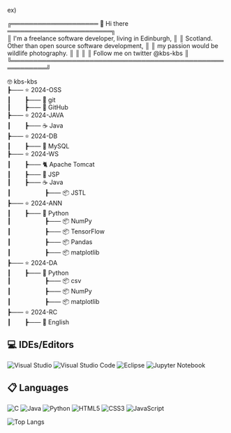 
ex)

╔════════════════════ 👋 Hi there ════════════════════════╗     
║ I'm a freelance software developer, living in Edinburgh, ║
║ Scotland. Other than open source software development,   ║ 
║ my passion would be wildlife photography.                ║ 
║                                                          ║
║ Follow me on twitter @kbs-kbs                            ║
╚══════════════════════════════════════════════════════════╝         

🤓 kbs-kbs      
┣&mdash;&mdash; ⭐ 2024-OSS   
┃&emsp;&emsp; ┣&mdash;&mdash; 🔱 git   
┃&emsp;&emsp; ┣&mdash;&mdash; 🐙 GitHub   
┣&mdash;&mdash; ⭐ 2024-JAVA   
┃&emsp;&emsp; ┣&mdash;&mdash; ☕ Java    
┣&mdash;&mdash; ⭐ 2024-DB   
┃&emsp;&emsp; ┣&mdash;&mdash; 🐬 MySQL   
┣&mdash;&mdash; ⭐ 2024-WS   
┃&emsp;&emsp; ┣&mdash;&mdash; 🐈 Apache Tomcat   
┃&emsp;&emsp; ┣&mdash;&mdash; 💬 JSP   
┃&emsp;&emsp; ┣&mdash;&mdash; ☕ Java    
┃&emsp;&emsp; &emsp;&emsp;&emsp; ┣&mdash;&mdash; 📦 JSTL     
┣&mdash;&mdash; ⭐ 2024-ANN   
┃&emsp;&emsp; ┣&mdash;&mdash; 🐍 Python        
┃&emsp;&emsp; &emsp;&emsp;&emsp; ┣&mdash;&mdash; 📦 NumPy     
┃&emsp;&emsp; &emsp;&emsp;&emsp; ┣&mdash;&mdash; 📦 TensorFlow     
┃&emsp;&emsp; &emsp;&emsp;&emsp; ┣&mdash;&mdash; 📦 Pandas   
┃&emsp;&emsp; &emsp;&emsp;&emsp; ┣&mdash;&mdash; 📦 matplotlib   
┣&mdash;&mdash; ⭐ 2024-DA   
┃&emsp;&emsp; ┣&mdash;&mdash; 🐍 Python  
┃&emsp;&emsp; &emsp;&emsp;&emsp; ┣&mdash;&mdash; 📦 csv           
┃&emsp;&emsp; &emsp;&emsp;&emsp; ┣&mdash;&mdash; 📦 NumPy           
┃&emsp;&emsp; &emsp;&emsp;&emsp; ┣&mdash;&mdash; 📦 matplotlib      
┣&mdash;&mdash; ⭐ 2024-RC   
┃&emsp;&emsp; ┣&mdash;&mdash; 🔡 English     

## 💻 IDEs/Editors

![Visual Studio](https://img.shields.io/badge/Visual%20Studio-5C2D91.svg?style=for-the-badge&logo=visual-studio&logoColor=white)
![Visual Studio Code](https://img.shields.io/badge/Visual%20Studio%20Code-0078d7.svg?style=for-the-badge&logo=visual-studio-code&logoColor=white)
![Eclipse](https://img.shields.io/badge/Eclipse-FE7A16.svg?style=for-the-badge&logo=Eclipse&logoColor=white)
![Jupyter Notebook](https://img.shields.io/badge/jupyter-%23FA0F00.svg?style=for-the-badge&logo=jupyter&logoColor=white)

## 📋 Languages

![C](https://img.shields.io/badge/c-%2300599C.svg?style=for-the-badge&logo=c&logoColor=white)
![Java](https://img.shields.io/badge/java-%23ED8B00.svg?style=for-the-badge&logo=openjdk&logoColor=white)
![Python](https://img.shields.io/badge/python-3670A0?style=for-the-badge&logo=python&logoColor=ffdd54)
![HTML5](https://img.shields.io/badge/html5-%23E34F26.svg?style=for-the-badge&logo=html5&logoColor=white)
![CSS3](https://img.shields.io/badge/css3-%231572B6.svg?style=for-the-badge&logo=css3&logoColor=white)
![JavaScript](https://img.shields.io/badge/javascript-%23323330.svg?style=for-the-badge&logo=javascript&logoColor=%23F7DF1E)



![Top Langs](https://github-readme-stats.vercel.app/api/top-langs/?username=kbs-kbs&layout=compact)
